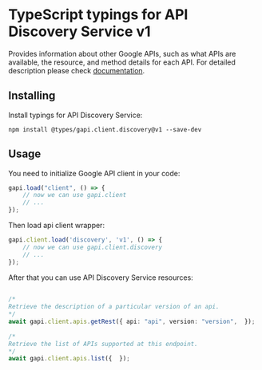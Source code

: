 # TypeScript typings for API Discovery Service v1
Provides information about other Google APIs, such as what APIs are available, the resource, and method details for each API.
For detailed description please check [documentation](https://developers.google.com/discovery/).

## Installing

Install typings for API Discovery Service:
```
npm install @types/gapi.client.discovery@v1 --save-dev
```

## Usage

You need to initialize Google API client in your code:
```typescript
gapi.load("client", () => { 
    // now we can use gapi.client
    // ... 
});
```

Then load api client wrapper:
```typescript
gapi.client.load('discovery', 'v1', () => {
    // now we can use gapi.client.discovery
    // ... 
});
```



After that you can use API Discovery Service resources:

```typescript 
    
/* 
Retrieve the description of a particular version of an api.  
*/
await gapi.client.apis.getRest({ api: "api", version: "version",  }); 
    
/* 
Retrieve the list of APIs supported at this endpoint.  
*/
await gapi.client.apis.list({  });
```
